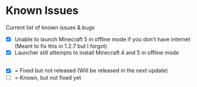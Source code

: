 # Known Issues

Current list of known issues & bugs  

- [x] Unable to launch Minecraft 5 in offline mode if you don't have internet (Meant to fix this in 1.2.7 but I forgot)
- [x] Launcher still attempts to install Minecraft 4 and 5 in offline mode

##
- [x] = Fixed but not released (Will be released in the next update)  
- [ ] = Known, but not fixed yet
